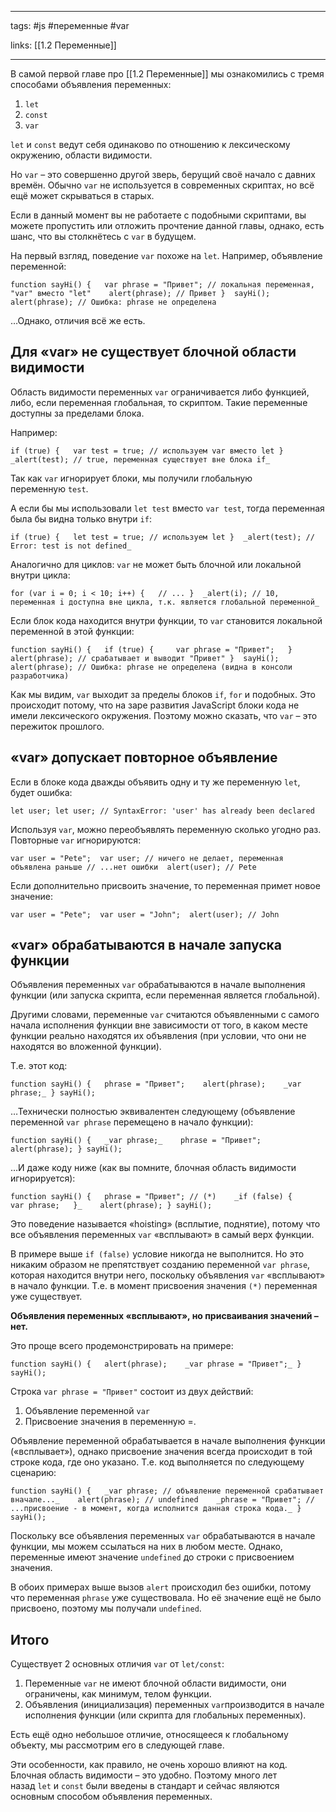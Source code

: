 ____

tags: #js #переменные #var

links: [[1.2 Переменные]]

_____

В самой первой главе про [[1.2 Переменные]] мы ознакомились с тремя способами объявления переменных:

1.  `let`
2.  `const`
3.  `var`

`let` и `const` ведут себя одинаково по отношению к лексическому окружению, области видимости.

Но `var` – это совершенно другой зверь, берущий своё начало с давних времён. Обычно `var` не используется в современных скриптах, но всё ещё может скрываться в старых.

Если в данный момент вы не работаете с подобными скриптами, вы можете пропустить или отложить прочтение данной главы, однако, есть шанс, что вы столкнётесь с `var` в будущем.

На первый взгляд, поведение `var` похоже на `let`. Например, объявление переменной:

`function sayHi() {   var phrase = "Привет"; // локальная переменная, "var" вместо "let"    alert(phrase); // Привет }  sayHi();  alert(phrase); // Ошибка: phrase не определена`

…Однако, отличия всё же есть.

## Для «var» не существует блочной области видимости

Область видимости переменных `var` ограничивается либо функцией, либо, если переменная глобальная, то скриптом. Такие переменные доступны за пределами блока.

Например:

`if (true) {   var test = true; // используем var вместо let }  _alert(test); // true, переменная существует вне блока if_`

Так как `var` игнорирует блоки, мы получили глобальную переменную `test`.

А если бы мы использовали `let test` вместо `var test`, тогда переменная была бы видна только внутри `if`:

`if (true) {   let test = true; // используем let }  _alert(test); // Error: test is not defined_`

Аналогично для циклов: `var` не может быть блочной или локальной внутри цикла:

`for (var i = 0; i < 10; i++) {   // ... }  _alert(i); // 10, переменная i доступна вне цикла, т.к. является глобальной переменной_`

Если блок кода находится внутри функции, то `var` становится локальной переменной в этой функции:

`function sayHi() {   if (true) {     var phrase = "Привет";   }    alert(phrase); // срабатывает и выводит "Привет" }  sayHi(); alert(phrase); // Ошибка: phrase не определена (видна в консоли разработчика)`

Как мы видим, `var` выходит за пределы блоков `if`, `for` и подобных. Это происходит потому, что на заре развития JavaScript блоки кода не имели лексического окружения. Поэтому можно сказать, что `var` – это пережиток прошлого.

## «var» допускает повторное объявление

Если в блоке кода дважды объявить одну и ту же переменную `let`, будет ошибка:

`let user; let user; // SyntaxError: 'user' has already been declared`

Используя `var`, можно переобъявлять переменную сколько угодно раз. Повторные `var` игнорируются:

`var user = "Pete";  var user; // ничего не делает, переменная объявлена раньше // ...нет ошибки  alert(user); // Pete`

Если дополнительно присвоить значение, то переменная примет новое значение:

`var user = "Pete";  var user = "John";  alert(user); // John`

## «var» обрабатываются в начале запуска функции

Объявления переменных `var` обрабатываются в начале выполнения функции (или запуска скрипта, если переменная является глобальной).

Другими словами, переменные `var` считаются объявленными с самого начала исполнения функции вне зависимости от того, в каком месте функции реально находятся их объявления (при условии, что они не находятся во вложенной функции).

Т.е. этот код:

`function sayHi() {   phrase = "Привет";    alert(phrase);    _var phrase;_ } sayHi();`

…Технически полностью эквивалентен следующему (объявление переменной `var phrase` перемещено в начало функции):

`function sayHi() {   _var phrase;_    phrase = "Привет";    alert(phrase); } sayHi();`

…И даже коду ниже (как вы помните, блочная область видимости игнорируется):

`function sayHi() {   phrase = "Привет"; // (*)    _if (false) {     var phrase;   }_    alert(phrase); } sayHi();`

Это поведение называется «hoisting» (всплытие, поднятие), потому что все объявления переменных `var` «всплывают» в самый верх функции.

В примере выше `if (false)` условие никогда не выполнится. Но это никаким образом не препятствует созданию переменной `var phrase`, которая находится внутри него, поскольку объявления `var` «всплывают» в начало функции. Т.е. в момент присвоения значения `(*)` переменная уже существует.

**Объявления переменных «всплывают», но присваивания значений – нет.**

Это проще всего продемонстрировать на примере:

`function sayHi() {   alert(phrase);    _var phrase = "Привет";_ }  sayHi();`

Строка `var phrase = "Привет"` состоит из двух действий:

1.  Объявление переменной `var`
2.  Присвоение значения в переменную =.

Объявление переменной обрабатывается в начале выполнения функции («всплывает»), однако присвоение значения всегда происходит в той строке кода, где оно указано. Т.е. код выполняется по следующему сценарию:

`function sayHi() {   _var phrase; // объявление переменной срабатывает вначале..._    alert(phrase); // undefined    _phrase = "Привет"; // ...присвоение - в момент, когда исполнится данная строка кода._ }  sayHi();`

Поскольку все объявления переменных `var` обрабатываются в начале функции, мы можем ссылаться на них в любом месте. Однако, переменные имеют значение `undefined` до строки с присвоением значения.

В обоих примерах выше вызов `alert` происходил без ошибки, потому что переменная `phrase` уже существовала. Но её значение ещё не было присвоено, поэтому мы получали `undefined`.

## Итого

Существует 2 основных отличия `var` от `let/const`:

1.  Переменные `var` не имеют блочной области видимости, они ограничены, как минимум, телом функции.
2.  Объявления (инициализация) переменных `var`производится в начале исполнения функции (или скрипта для глобальных переменных).

Есть ещё одно небольшое отличие, относящееся к глобальному объекту, мы рассмотрим его в следующей главе.

Эти особенности, как правило, не очень хорошо влияют на код. Блочная область видимости – это удобно. Поэтому много лет назад `let` и `const` были введены в стандарт и сейчас являются основным способом объявления переменных.